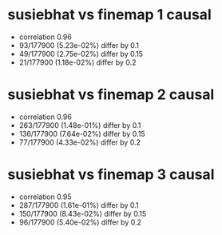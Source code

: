 # susiebhat vs finemap  1 causal

- correlation 0.96
- 93/177900 (5.23e-02%) differ by 0.1
- 49/177900 (2.75e-02%) differ by 0.15
- 21/177900 (1.18e-02%) differ by 0.2


# susiebhat vs finemap  2 causal

- correlation 0.96
- 263/177900 (1.48e-01%) differ by 0.1
- 136/177900 (7.64e-02%) differ by 0.15
- 77/177900 (4.33e-02%) differ by 0.2


# susiebhat vs finemap  3 causal

- correlation 0.95
- 287/177900 (1.61e-01%) differ by 0.1
- 150/177900 (8.43e-02%) differ by 0.15
- 96/177900 (5.40e-02%) differ by 0.2


